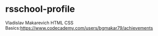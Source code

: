 # rsschool-profile
Vladislav Makarevich
HTML CSS Basics:https://www.codecademy.com/users/bgmakar79/achievements
